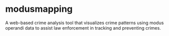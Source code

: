 # modusmapping
A web-based crime analysis tool that visualizes crime patterns using modus operandi data to assist law enforcement in tracking and preventing crimes.
